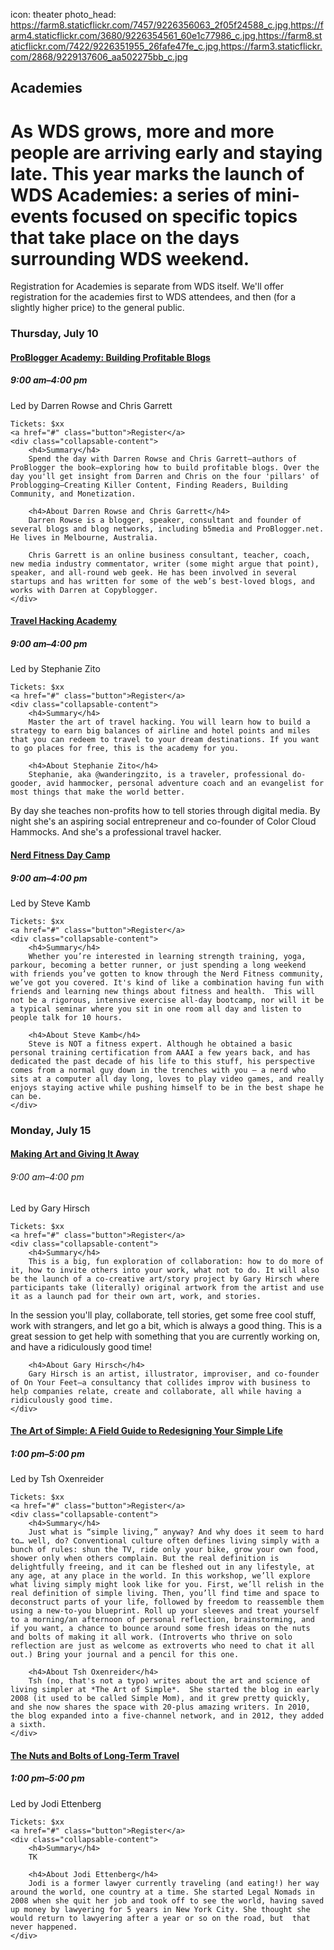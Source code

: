 icon: theater
photo_head: https://farm8.staticflickr.com/7457/9226356063_2f05f24588_c.jpg,https://farm4.staticflickr.com/3680/9226354561_60e1c77986_c.jpg,https://farm8.staticflickr.com/7422/9226351955_26fafe47fe_c.jpg,https://farm3.staticflickr.com/2868/9229137606_aa502275bb_c.jpg

## Academies

# As WDS grows, more and more people are arriving early and staying late. This year marks the launch of WDS Academies: a series of mini-events focused on specific topics that take place on the days surrounding WDS weekend. 

Registration for Academies is separate from WDS itself. We'll offer registration for the academies first to WDS attendees, and then (for a slightly higher price) to the general public.

### Thursday, July 10

<div class="collapsable-box collapsable-box-open">
	<a href="#"><h4>ProBlogger Academy: Building Profitable Blogs</h4></a>
	<h5>9:00 am–4:00 pm</h5>
	Led by Darren Rowse and Chris Garrett
	
	Tickets: $xx
	<a href="#" class="button">Register</a>
	<div class="collapsable-content">
		<h4>Summary</h4>
		Spend the day with Darren Rowse and Chris Garrett—authors of ProBlogger the book—exploring how to build profitable blogs. Over the day you'll get insight from Darren and Chris on the four 'pillars' of Problogging—Creating Killer Content, Finding Readers, Building Community, and Monetization.

		<h4>About Darren Rowse and Chris Garrett</h4>
		Darren Rowse is a blogger, speaker, consultant and founder of several blogs and blog networks, including b5media and ProBlogger.net. He lives in Melbourne, Australia.
		
		Chris Garrett is an online business consultant, teacher, coach, new media industry commentator, writer (some might argue that point), speaker, and all-round web geek. He has been involved in several startups and has written for some of the web’s best-loved blogs, and works with Darren at Copyblogger.
	</div>
</div>

<div class="collapsable-box collapsable-box-closed">
	<a href="#"><h4>Travel Hacking Academy</h4></a>
	<h5>9:00 am–4:00 pm</h5>
	Led by Stephanie Zito
	
	Tickets: $xx
	<a href="#" class="button">Register</a>
	<div class="collapsable-content">
		<h4>Summary</h4>
		Master the art of travel hacking. You will learn how to build a strategy to earn big balances of airline and hotel points and miles that you can redeem to travel to your dream destinations. If you want to go places for free, this is the academy for you.

		<h4>About Stephanie Zito</h4>
		Stephanie, aka @wanderingzito, is a traveler, professional do-gooder, avid hammocker, personal adventure coach and an evangelist for most things that make the world better.

By day she teaches non-profits how to tell stories through digital media. By night she's an aspiring social entrepreneur and co-founder of Color Cloud Hammocks. And she's a professional travel hacker.
	</div>
</div>

<div class="collapsable-box collapsable-box-closed">
	<a href="#"><h4>Nerd Fitness Day Camp</h4></a>
	<h5>9:00 am–4:00 pm</h5>
	Led by Steve Kamb
	
	Tickets: $xx
	<a href="#" class="button">Register</a>
	<div class="collapsable-content">
		<h4>Summary</h4>
		Whether you’re interested in learning strength training, yoga, parkour, becoming a better runner, or just spending a long weekend with friends you’ve gotten to know through the Nerd Fitness community, we’ve got you covered. It's kind of like a combination having fun with friends and learning new things about fitness and health.  This will not be a rigorous, intensive exercise all-day bootcamp, nor will it be a typical seminar where you sit in one room all day and listen to people talk for 10 hours.

		<h4>About Steve Kamb</h4>
		Steve is NOT a fitness expert. Although he obtained a basic personal training certification from AAAI a few years back, and has dedicated the past decade of his life to this stuff, his perspective comes from a normal guy down in the trenches with you – a nerd who sits at a computer all day long, loves to play video games, and really enjoys staying active while pushing himself to be in the best shape he can be.
	</div>
</div>

### Monday, July 15

<div class="collapsable-box collapsable-box-closed">
	<a href="#"><h4>Making Art and Giving It Away</h4></a>
	<h6>9:00 am–4:00 pm</h6>
	Led by Gary Hirsch
	
	Tickets: $xx
	<a href="#" class="button">Register</a>
	<div class="collapsable-content">
		<h4>Summary</h4>
		This is a big, fun exploration of collaboration: how to do more of it, how to invite others into your work, what not to do. It will also be the launch of a co-creative art/story project by Gary Hirsch where participants take (literally) original artwork from the artist and use it as a launch pad for their own art, work, and stories.

In the session you'll play, collaborate, tell stories, get some free cool stuff, work with strangers, and let go a bit, which is always a good thing. This is a great session to get help with something that you are currently working on, and have a ridiculously good time!

		<h4>About Gary Hirsch</h4>
		Gary Hirsch is an artist, illustrator, improviser, and co-founder of On Your Feet—a consultancy that collides improv with business to help companies relate, create and collaborate, all while having a ridiculously good time.
	</div>
</div>
<div class="collapsable-box collapsable-box-closed">
	<a href="#"><h4>The Art of Simple: A Field Guide to Redesigning Your Simple Life</h4></a>
	<h5>1:00 pm–5:00 pm</h5>
	Led by Tsh Oxenreider
	
	Tickets: $xx
	<a href="#" class="button">Register</a>
	<div class="collapsable-content">
		<h4>Summary</h4>
		Just what is “simple living,” anyway? And why does it seem to hard to… well, do? Conventional culture often defines living simply with a bunch of rules: shun the TV, ride only your bike, grow your own food, shower only when others complain. But the real definition is delightfully freeing, and it can be fleshed out in any lifestyle, at any age, at any place in the world. In this workshop, we’ll explore what living simply might look like for you. First, we’ll relish in the real definition of simple living. Then, you’ll find time and space to deconstruct parts of your life, followed by freedom to reassemble them using a new-to-you blueprint. Roll up your sleeves and treat yourself to a morning/an afternoon of personal reflection, brainstorming, and if you want, a chance to bounce around some fresh ideas on the nuts and bolts of making it all work. (Introverts who thrive on solo reflection are just as welcome as extroverts who need to chat it all out.) Bring your journal and a pencil for this one.

		<h4>About Tsh Oxenreider</h4>
		Tsh (no, that's not a typo) writes about the art and science of living simpler at *The Art of Simple*.  She started the blog in early 2008 (it used to be called Simple Mom), and it grew pretty quickly, and she now shares the space with 20-plus amazing writers. In 2010, the blog expanded into a five-channel network, and in 2012, they added a sixth.
	</div>
</div>

<div class="collapsable-box collapsable-box-closed">
	<a href="#"><h4>The Nuts and Bolts of Long-Term Travel</h4></a>
	<h5>1:00 pm–5:00 pm</h5>
	Led by Jodi Ettenberg
	
	Tickets: $xx
	<a href="#" class="button">Register</a>
	<div class="collapsable-content">
		<h4>Summary</h4>
		TK

		<h4>About Jodi Ettenberg</h4>
		Jodi is a former lawyer currently traveling (and eating!) her way around the world, one country at a time. She started Legal Nomads in 2008 when she quit her job and took off to see the world, having saved up money by lawyering for 5 years in New York City. She thought she would return to lawyering after a year or so on the road, but  that never happened.
	</div>
</div>
